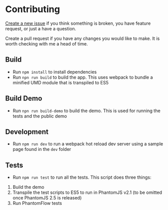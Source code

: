 # Contributing

[Create a new issue](https://github.com/gidztech/simple-list-item-range-selector/issues) if you think something is broken,
you have feature request, or just a have a question.

Create a pull request if you have any changes you would like to make. It is worth checking with me a head of time.

## Build
- Run `npm install` to install dependencies
- Run `npn run build` to build the app. This uses webpack to bundle a minified UMD module that is transpiled to ES5

## Build Demo
- Run `npn run build-demo` to build the demo. This is used for running the tests and the public demo

## Development
- Run `npm run dev` to run a webpack hot reload dev server using a sample page found in the `dev` folder

## Tests
- Run `npm run test` to run all the tests. This script does three things: 
1. Build the demo
2. Transpile the test scripts to ES5 to run in PhantomJS v2.1 (to be omitted once PhantomJS 2.5 is released)
3. Run PhantomFlow tests
